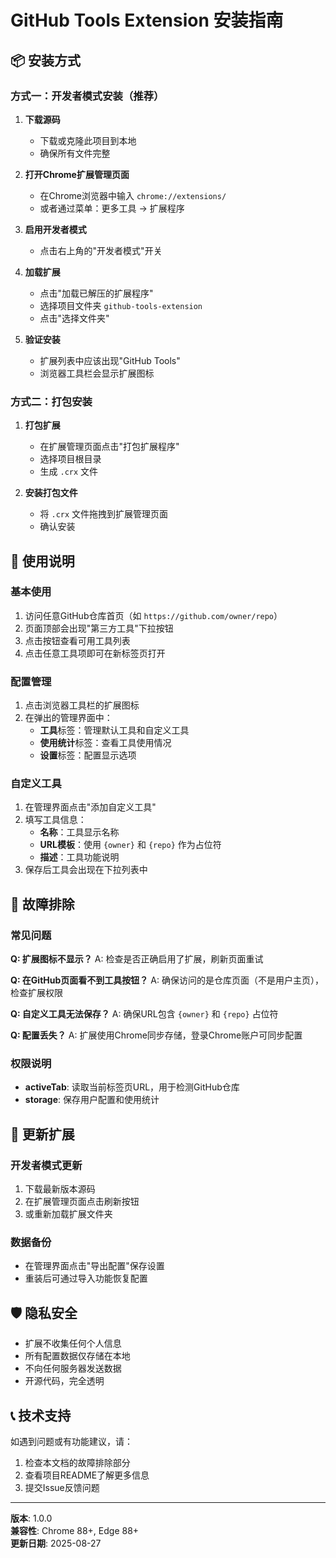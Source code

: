 # GitHub Tools Extension 安装指南

## 📦 安装方式

### 方式一：开发者模式安装（推荐）

1. **下载源码**
   - 下载或克隆此项目到本地
   - 确保所有文件完整

2. **打开Chrome扩展管理页面**
   - 在Chrome浏览器中输入 `chrome://extensions/`
   - 或者通过菜单：更多工具 → 扩展程序

3. **启用开发者模式**
   - 点击右上角的"开发者模式"开关

4. **加载扩展**
   - 点击"加载已解压的扩展程序"
   - 选择项目文件夹 `github-tools-extension`
   - 点击"选择文件夹"

5. **验证安装**
   - 扩展列表中应该出现"GitHub Tools"
   - 浏览器工具栏会显示扩展图标

### 方式二：打包安装

1. **打包扩展**
   - 在扩展管理页面点击"打包扩展程序"
   - 选择项目根目录
   - 生成 `.crx` 文件

2. **安装打包文件**
   - 将 `.crx` 文件拖拽到扩展管理页面
   - 确认安装

## 🎯 使用说明

### 基本使用
1. 访问任意GitHub仓库首页（如 `https://github.com/owner/repo`）
2. 页面顶部会出现"第三方工具"下拉按钮
3. 点击按钮查看可用工具列表
4. 点击任意工具项即可在新标签页打开

### 配置管理
1. 点击浏览器工具栏的扩展图标
2. 在弹出的管理界面中：
   - **工具**标签：管理默认工具和自定义工具
   - **使用统计**标签：查看工具使用情况
   - **设置**标签：配置显示选项

### 自定义工具
1. 在管理界面点击"添加自定义工具"
2. 填写工具信息：
   - **名称**：工具显示名称
   - **URL模板**：使用 `{owner}` 和 `{repo}` 作为占位符
   - **描述**：工具功能说明
3. 保存后工具会出现在下拉列表中

## 🔧 故障排除

### 常见问题

**Q: 扩展图标不显示？**
A: 检查是否正确启用了扩展，刷新页面重试

**Q: 在GitHub页面看不到工具按钮？**
A: 确保访问的是仓库页面（不是用户主页），检查扩展权限

**Q: 自定义工具无法保存？**
A: 确保URL包含 `{owner}` 和 `{repo}` 占位符

**Q: 配置丢失？**
A: 扩展使用Chrome同步存储，登录Chrome账户可同步配置

### 权限说明
- **activeTab**: 读取当前标签页URL，用于检测GitHub仓库
- **storage**: 保存用户配置和使用统计

## 🔄 更新扩展

### 开发者模式更新
1. 下载最新版本源码
2. 在扩展管理页面点击刷新按钮
3. 或重新加载扩展文件夹

### 数据备份
- 在管理界面点击"导出配置"保存设置
- 重装后可通过导入功能恢复配置

## 🛡️ 隐私安全

- 扩展不收集任何个人信息
- 所有配置数据仅存储在本地
- 不向任何服务器发送数据
- 开源代码，完全透明

## 📞 技术支持

如遇到问题或有功能建议，请：
1. 检查本文档的故障排除部分
2. 查看项目README了解更多信息
3. 提交Issue反馈问题

---

**版本**: 1.0.0  
**兼容性**: Chrome 88+, Edge 88+  
**更新日期**: 2025-08-27
